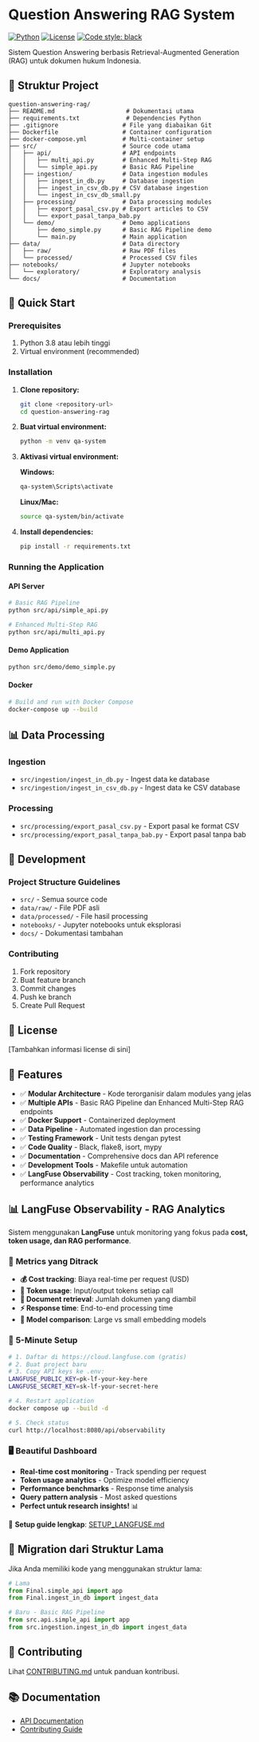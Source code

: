 # Question Answering RAG System

[![Python](https://img.shields.io/badge/python-3.8+-blue.svg)](https://www.python.org/downloads/)
[![License](https://img.shields.io/badge/license-MIT-green.svg)](LICENSE)
[![Code style: black](https://img.shields.io/badge/code%20style-black-000000.svg)](https://github.com/psf/black)

Sistem Question Answering berbasis Retrieval-Augmented Generation (RAG) untuk dokumen hukum Indonesia.

## 📁 Struktur Project

```
question-answering-rag/
├── README.md                    # Dokumentasi utama
├── requirements.txt             # Dependencies Python
├── .gitignore                  # File yang diabaikan Git
├── Dockerfile                  # Container configuration
├── docker-compose.yml          # Multi-container setup
├── src/                        # Source code utama
│   ├── api/                    # API endpoints
│   │   ├── multi_api.py        # Enhanced Multi-Step RAG
│   │   └── simple_api.py       # Basic RAG Pipeline
│   ├── ingestion/              # Data ingestion modules
│   │   ├── ingest_in_db.py     # Database ingestion
│   │   ├── ingest_in_csv_db.py # CSV database ingestion
│   │   └── ingest_in_csv_db_small.py
│   ├── processing/             # Data processing modules
│   │   ├── export_pasal_csv.py # Export articles to CSV
│   │   └── export_pasal_tanpa_bab.py
│   └── demo/                   # Demo applications
│       ├── demo_simple.py      # Basic RAG Pipeline demo
│       └── main.py             # Main application
├── data/                       # Data directory
│   ├── raw/                    # Raw PDF files
│   └── processed/              # Processed CSV files
├── notebooks/                  # Jupyter notebooks
│   └── exploratory/            # Exploratory analysis
└── docs/                       # Documentation
```

## 🚀 Quick Start

### Prerequisites

1. Python 3.8 atau lebih tinggi
2. Virtual environment (recommended)

### Installation

1. **Clone repository:**

    ```bash
    git clone <repository-url>
    cd question-answering-rag
    ```

2. **Buat virtual environment:**

    ```bash
    python -m venv qa-system
    ```

3. **Aktivasi virtual environment:**

    **Windows:**

    ```bash
    qa-system\Scripts\activate
    ```

    **Linux/Mac:**

    ```bash
    source qa-system/bin/activate
    ```

4. **Install dependencies:**
    ```bash
    pip install -r requirements.txt
    ```

### Running the Application

#### API Server

```bash
# Basic RAG Pipeline
python src/api/simple_api.py

# Enhanced Multi-Step RAG
python src/api/multi_api.py
```

#### Demo Application

```bash
python src/demo/demo_simple.py
```

#### Docker

```bash
# Build and run with Docker Compose
docker-compose up --build
```

## 📊 Data Processing

### Ingestion

-   `src/ingestion/ingest_in_db.py` - Ingest data ke database
-   `src/ingestion/ingest_in_csv_db.py` - Ingest data ke CSV database

### Processing

-   `src/processing/export_pasal_csv.py` - Export pasal ke format CSV
-   `src/processing/export_pasal_tanpa_bab.py` - Export pasal tanpa bab

## 🔧 Development

### Project Structure Guidelines

-   `src/` - Semua source code
-   `data/raw/` - File PDF asli
-   `data/processed/` - File hasil processing
-   `notebooks/` - Jupyter notebooks untuk eksplorasi
-   `docs/` - Dokumentasi tambahan

### Contributing

1. Fork repository
2. Buat feature branch
3. Commit changes
4. Push ke branch
5. Create Pull Request

## 📝 License

[Tambahkan informasi license di sini]

## 🎯 Features

-   ✅ **Modular Architecture** - Kode terorganisir dalam modules yang jelas
-   ✅ **Multiple APIs** - Basic RAG Pipeline dan Enhanced Multi-Step RAG endpoints
-   ✅ **Docker Support** - Containerized deployment
-   ✅ **Data Pipeline** - Automated ingestion dan processing
-   ✅ **Testing Framework** - Unit tests dengan pytest
-   ✅ **Code Quality** - Black, flake8, isort, mypy
-   ✅ **Documentation** - Comprehensive docs dan API reference
-   ✅ **Development Tools** - Makefile untuk automation
-   ✅ **LangFuse Observability** - Cost tracking, token monitoring, performance analytics

## 📊 LangFuse Observability - RAG Analytics

Sistem menggunakan **LangFuse** untuk monitoring yang fokus pada **cost, token usage, dan RAG performance**.

### 🎯 **Metrics yang Ditrack**

-   **💰 Cost tracking**: Biaya real-time per request (USD)
-   **🔢 Token usage**: Input/output tokens setiap call
-   **📄 Document retrieval**: Jumlah dokumen yang diambil
-   **⚡ Response time**: End-to-end processing time
-   **🎨 Model comparison**: Large vs small embedding models

### 🚀 **5-Minute Setup**

```bash
# 1. Daftar di https://cloud.langfuse.com (gratis)
# 2. Buat project baru
# 3. Copy API keys ke .env:
LANGFUSE_PUBLIC_KEY=pk-lf-your-key-here
LANGFUSE_SECRET_KEY=sk-lf-your-secret-here

# 4. Restart application
docker compose up --build -d

# 5. Check status
curl http://localhost:8080/api/observability
```

### 🖥️ **Beautiful Dashboard**

-   **Real-time cost monitoring** - Track spending per request
-   **Token usage analytics** - Optimize model efficiency
-   **Performance benchmarks** - Response time analysis
-   **Query pattern analysis** - Most asked questions
-   **Perfect untuk research insights!** 📊

📖 **Setup guide lengkap**: [SETUP_LANGFUSE.md](SETUP_LANGFUSE.md)

## 🔄 Migration dari Struktur Lama

Jika Anda memiliki kode yang menggunakan struktur lama:

```python
# Lama
from Final.simple_api import app
from Final.ingest_in_db import ingest_data

# Baru - Basic RAG Pipeline
from src.api.simple_api import app
from src.ingestion.ingest_in_db import ingest_data
```

## 🤝 Contributing

Lihat [CONTRIBUTING.md](docs/CONTRIBUTING.md) untuk panduan kontribusi.

## 📚 Documentation

-   [API Documentation](docs/API.md)
-   [Contributing Guide](docs/CONTRIBUTING.md)

